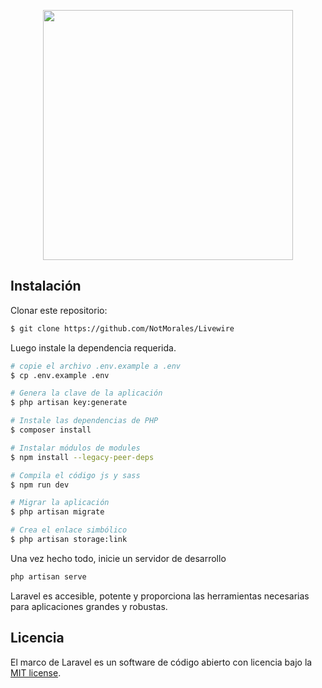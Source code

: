 <p align="center"><a href="https://laravel.com" target="_blank"><img src="https://raw.githubusercontent.com/laravel/art/master/logo-lockup/5%20SVG/2%20CMYK/1%20Full%20Color/laravel-logolockup-cmyk-red.svg" width="400"></a></p>

## Instalación

Clonar este repositorio:

```bash
$ git clone https://github.com/NotMorales/Livewire
```

Luego instale la dependencia requerida.

```bash
# copie el archivo .env.example a .env
$ cp .env.example .env

# Genera la clave de la aplicación
$ php artisan key:generate

# Instale las dependencias de PHP
$ composer install

# Instalar módulos de modules
$ npm install --legacy-peer-deps

# Compila el código js y sass
$ npm run dev

# Migrar la aplicación
$ php artisan migrate

# Crea el enlace simbólico
$ php artisan storage:link
```

Una vez hecho todo, inicie un servidor de desarrollo

``` bash
php artisan serve
```

Laravel es accesible, potente y proporciona las herramientas necesarias para aplicaciones grandes y robustas.

## Licencia

El marco de Laravel es un software de código abierto con licencia bajo la [MIT license](https://opensource.org/licenses/MIT).
